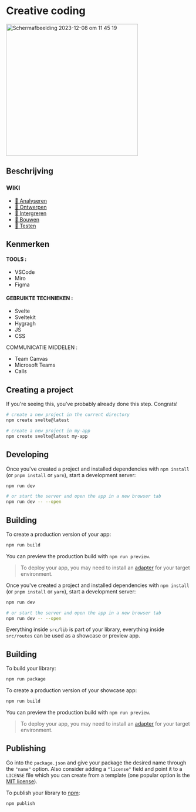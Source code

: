 # Creative coding

<img width="359" alt="Schermafbeelding 2023-12-08 om 11 45 19" src="https://github.com/Harsves/back-to-static-creative-coding/assets/112931845/ed298aa4-c303-439e-ae76-3d109538ac95">

## Beschrijving
<!-- In de Beschrijving staat hoe je project er uit ziet, hoe het werkt en wat je er mee kan. -->
<!-- Voeg een mooie poster visual toe 📸 -->


 ### WIKI 

* [🌺 Analyseren](https://github.com/anoukbruinn/INK-component-library/wiki/%F0%9F%8C%BA-Analyseren/)
* [🌺 Ontwerpen](https://github.com/anoukbruinn/INK-component-library/wiki/%F0%9F%8C%BA-Ontwerpen/)
* [🌺 Intergreren](https://github.com/anoukbruinn/INK-component-library/wiki/%F0%9F%8C%BA-Intergreren/)
* [🌺 Bouwen](https://github.com/anoukbruinn/INK-component-library/wiki/%F0%9F%8C%BA-Bouwen/)
* [🌺 Testen](https://github.com/anoukbruinn/INK-component-library/wiki/%F0%9F%8C%BA-Testen/)

## Kenmerken

#### TOOLS :

* VSCode
* Miro
* Figma

#### GEBRUIKTE TECHNIEKEN :

* Svelte
* Sveltekit
* Hygragh
* JS
* CSS
  
COMMUNICATIE MIDDELEN :

* Team Canvas
* Microsoft Teams
* Calls


## Creating a project

If you're seeing this, you've probably already done this step. Congrats!
```bash
# create a new project in the current directory
npm create svelte@latest

# create a new project in my-app
npm create svelte@latest my-app
```


## Developing

Once you've created a project and installed dependencies with `npm install` (or `pnpm install` or `yarn`), start a development server:

```bash
npm run dev

# or start the server and open the app in a new browser tab
npm run dev -- --open
```

## Building

To create a production version of your app:

```bash
npm run build
```

You can preview the production build with `npm run preview`.

> To deploy your app, you may need to install an [adapter](https://kit.svelte.dev/docs/adapters) for your target environment.

Once you've created a project and installed dependencies with `npm install` (or `pnpm install` or `yarn`), start a development server:

```bash
npm run dev

# or start the server and open the app in a new browser tab
npm run dev -- --open
```

Everything inside `src/lib` is part of your library, everything inside `src/routes` can be used as a showcase or preview app.

## Building

To build your library:

```bash
npm run package
```

To create a production version of your showcase app:

```bash
npm run build
```

You can preview the production build with `npm run preview`.

> To deploy your app, you may need to install an [adapter](https://kit.svelte.dev/docs/adapters) for your target environment.

## Publishing

Go into the `package.json` and give your package the desired name through the `"name"` option. Also consider adding a `"license"` field and point it to a `LICENSE` file which you can create from a template (one popular option is the [MIT license](https://opensource.org/license/mit/)).

To publish your library to [npm](https://www.npmjs.com):

```bash
npm publish
```
